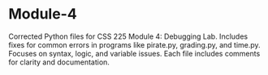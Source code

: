 # Module-4
Corrected Python files for CSS 225 Module 4: Debugging Lab. Includes fixes for common errors in programs like pirate.py, grading.py, and time.py. Focuses on syntax, logic, and variable issues. Each file includes comments for clarity and documentation.
